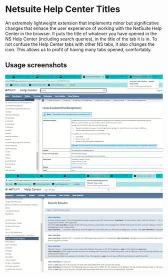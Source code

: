 # Netsuite Help Center Titles
An extremely lightweight extension that implements minor but significative changes that enhace the user experience of working with the NetSuite Help Center in the browser.
It puts the title of whatever you have opened in the NS Help Center (including search queries), in the title of the tab it is in. To not confuse the Help Center tabs with other NS tabs, it also changes the icon.
This allows us to profit of having many tabs opened, comfortably.

## Usage screenshots
![Screenshot 1.](images/screenshot1.png) ![Screenshot 2.](images/screenshot2.png)
